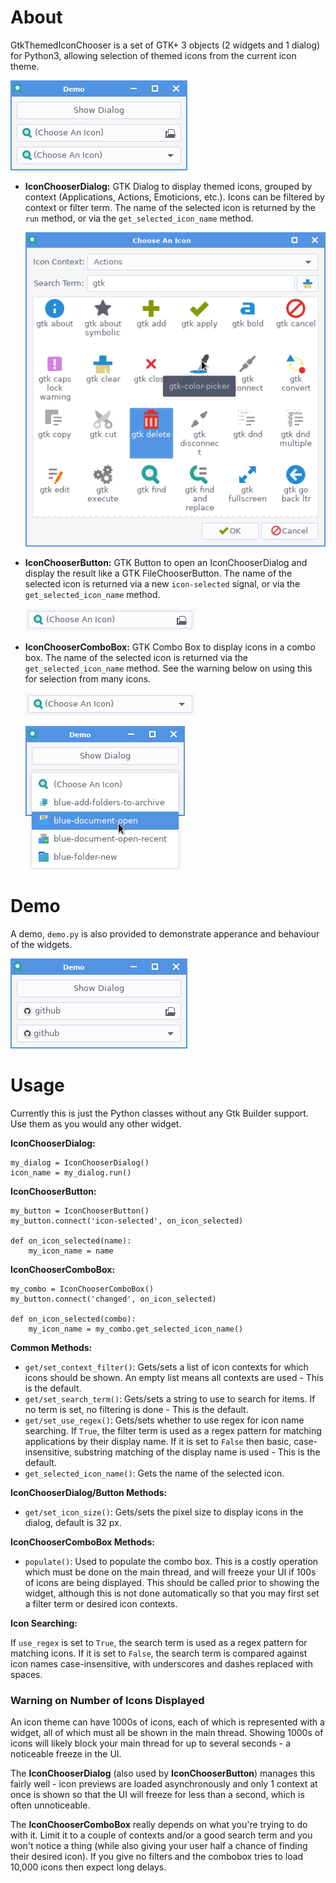 # About
GtkThemedIconChooser is a set of GTK+ 3 objects (2 widgets and 1 dialog) for Python3, allowing selection of themed icons from the current icon theme.

![DemoPreview](preview/Demo.png)

- **IconChooserDialog:** GTK Dialog to display themed icons, grouped by context (Applications, Actions, Emoticions, etc.). Icons can be filtered by context or filter term. The name of the selected icon is returned by the `run` method, or via the `get_selected_icon_name` method.

  ![DialogPreview](preview/DialogActive.png)

- **IconChooserButton:** GTK Button to open an IconChooserDialog and display the result like a GTK FileChooserButton. The name of the selected icon is returned via a new `icon-selected` signal, or via the `get_selected_icon_name` method.

  ![ButtonPreview](preview/Button.png)

- **IconChooserComboBox:** GTK Combo Box to display icons in a combo box. The name of the selected icon is returned via the `get_selected_icon_name` method. See the warning below on using this for selection from many icons.

  ![ComboPreview1](preview/Combo.png)

  ![ComboPreview2](preview/ComboUse.png)

# Demo
A demo, `demo.py` is also provided to demonstrate apperance and behaviour of the widgets.

![DemoSelectionPreview](preview/DemoSelected.png)

# Usage
Currently this is just the Python classes without any Gtk Builder support. Use them as you would any other widget.

**IconChooserDialog:**
```
my_dialog = IconChooserDialog()
icon_name = my_dialog.run()
```
**IconChooserButton:**
```
my_button = IconChooserButton()
my_button.connect('icon-selected', on_icon_selected)

def on_icon_selected(name):
    my_icon_name = name
```
**IconChooserComboBox:**
```
my_combo = IconChooserComboBox()
my_button.connect('changed', on_icon_selected)

def on_icon_selected(combo):
    my_icon_name = my_combo.get_selected_icon_name()

```
**Common Methods:**
- `get/set_context_filter()`: Gets/sets a list of icon contexts for which icons
should be shown. An empty list means all contexts are used - This is the default.
- `get/set_search_term()`: Gets/sets a string to use to search for items. If no term is set, no filtering is done - This is the default.
- `get/set_use_regex()`: Gets/sets whether to use regex for icon name searching. If `True`, the filter term is used as a regex pattern for matching applications by their display name. If it is set to `False` then basic, case-insensitive, substring matching of the display name is used - This is the default.
- `get_selected_icon_name()`: Gets the name of the selected icon.

**IconChooserDialog/Button Methods:**

- `get/set_icon_size()`: Gets/sets the pixel size to display icons in the dialog, default is 32 px.

**IconChooserComboBox Methods:**

- `populate()`: Used to populate the combo box. This is a costly operation which must be done on the main thread, and will freeze your UI if 100s of icons are being displayed. This should be called prior to showing the widget, although this is not done automatically so that you may first set a filter term or desired icon contexts.

**Icon Searching:**

If `use_regex` is set to `True`, the search term is used as a regex pattern for matching icons. If it is set to `False`, the search term is compared against icon names case-insensitive, with underscores and dashes replaced with spaces.

### Warning on Number of Icons Displayed
An icon theme can have 1000s of icons, each of which is represented with a widget, all of which must all be shown in the main thread. Showing 1000s of icons will likely block your main thread for up to several seconds - a noticeable freeze in the UI.

The **IconChooserDialog** (also used by **IconChooserButton**) manages this fairly well - icon previews are loaded asynchronously and only 1 context at once is shown so that the UI will freeze for less than a second, which is often unnoticeable.

The **IconChooserComboBox** really depends on what you're trying to do with it. Limit it to a couple of contexts and/or a good search term and you won't notice a thing (while also giving your user half a chance of finding their desired icon). If you give no filters and the combobox tries to load 10,000 icons then expect long delays.
